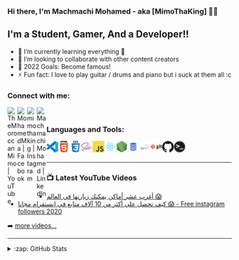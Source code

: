 ### Hi there, I'm Machmachi Mohamed - aka [MimoThaKing] 👋👋 


## I'm a Student, Gamer, And a Developer!!

- 🌱 I’m currently learning everything 🤣
- 👯 I’m looking to collaborate with other content creators
- 🥅 2022 Goals: Become famous!
- ⚡ Fun fact: I love to play guitar / drums and piano but i suck at them all :c

### Connect with me:


[<img align="left" alt="TheMoroccanMimo | YouTube" width="22px" src="https://cdn.jsdelivr.net/npm/simple-icons@v3/icons/youtube.svg" color="white" />][youtube]
[<img align="left" alt="MohamedMa | Facebook" width="22px" src="https://cdn.jsdelivr.net/npm/simple-icons@v3/icons/facebook.svg" color="white" />][facebook]
[<img align="left" alt="mimothaking | Instagram" width="22px" src="https://cdn.jsdelivr.net/npm/simple-icons@v3/icons/instagram.svg" color="white" />][instagram]
[<img align="left" alt="MachmachiMohamed | LinkedIn" width="22px" src="https://cdn.jsdelivr.net/npm/simple-icons@v3/icons/linkedin.svg" color="white" />][linkedin]


<br />

### Languages and Tools:

[<img align="left" alt="Visual Studio Code" width="26px" src="https://raw.githubusercontent.com/github/explore/80688e429a7d4ef2fca1e82350fe8e3517d3494d/topics/visual-studio-code/visual-studio-code.png" />][webdevplaylist]
[<img align="left" alt="HTML5" width="26px" src="https://raw.githubusercontent.com/github/explore/80688e429a7d4ef2fca1e82350fe8e3517d3494d/topics/html/html.png" />][webdevplaylist]
[<img align="left" alt="CSS3" width="26px" src="https://raw.githubusercontent.com/github/explore/80688e429a7d4ef2fca1e82350fe8e3517d3494d/topics/css/css.png" />][cssplaylist]
[<img align="left" alt="Sass" width="26px" src="https://raw.githubusercontent.com/github/explore/80688e429a7d4ef2fca1e82350fe8e3517d3494d/topics/sass/sass.png" />][cssplaylist]
[<img align="left" alt="JavaScript" width="26px" src="https://raw.githubusercontent.com/github/explore/80688e429a7d4ef2fca1e82350fe8e3517d3494d/topics/javascript/javascript.png" />][jsplaylist]
[<img align="left" alt="React" width="26px" src="https://raw.githubusercontent.com/github/explore/80688e429a7d4ef2fca1e82350fe8e3517d3494d/topics/react/react.png" />][reactplaylist]
[<img align="left" alt="Node.js" width="26px" src="https://raw.githubusercontent.com/github/explore/80688e429a7d4ef2fca1e82350fe8e3517d3494d/topics/nodejs/nodejs.png" />][webdevplaylist]
[<img align="left" alt="SQL" width="26px" src="https://raw.githubusercontent.com/github/explore/80688e429a7d4ef2fca1e82350fe8e3517d3494d/topics/sql/sql.png" />][webdevplaylist]
[<img align="left" alt="MySQL" width="26px" src="https://raw.githubusercontent.com/github/explore/80688e429a7d4ef2fca1e82350fe8e3517d3494d/topics/mysql/mysql.png" />][webdevplaylist]
[<img align="left" alt="Git" width="26px" src="https://raw.githubusercontent.com/github/explore/80688e429a7d4ef2fca1e82350fe8e3517d3494d/topics/git/git.png" />][webdevplaylist]
[<img align="left" alt="GitHub" width="26px" src="https://raw.githubusercontent.com/github/explore/78df643247d429f6cc873026c0622819ad797942/topics/github/github.png" />][webdevplaylist]
[<img align="left" alt="Terminal" width="26px" src="https://raw.githubusercontent.com/github/explore/80688e429a7d4ef2fca1e82350fe8e3517d3494d/topics/terminal/terminal.png" />][webdevplaylist]

<br />
<br />

---

### 📺 Latest YouTube Videos

<!-- YOUTUBE:START -->
- [أغرب عشر أماكن يمكنك زيارتها في العالم 😱](https://www.youtube.com/watch?v=YmsKaVAFWQ0&t=8s)
- [كيف تحصل على أكثر من 10 آلاف متابع في إنستقرام مجانا 😱 - Free instagram followers 2020](https://www.youtube.com/watch?v=2uC2RFEnPQM&t=2s)
<!-- YOUTUBE:END -->

➡️ [more videos...](https://www.youtube.com/channel/UCUSeW4OuKckr-SzZZj9KW3A/videos)

---


<details>
  <summary>:zap: GitHub Stats</summary>

  <img align="left" alt="codeSTACKr's GitHub Stats" src="https://github-readme-stats.codestackr.vercel.app/api?username=codeSTACKr&show_icons=true&hide_border=true" />

</details>

[youtube]: https://www.youtube.com/channel/UCUSeW4OuKckr-SzZZj9KW3A/videos
[instagram]: https://instagram.com/mimothaking
[linkedin]: https://www.linkedin.com/in/mohamed-machmachi-64a1a8189/
[webdevplaylist]: https://www.youtube.com/playlist?list=PLkwxH9e_vrAJ0WbEsFA9W3I1W-g_BTsbt
[jsplaylist]: https://www.youtube.com/playlist?list=PLkwxH9e_vrALRJKu7wfXby3MKeflhTu6B
[cssplaylist]: https://www.youtube.com/playlist?list=PLkwxH9e_vrALSdvZuEh6gqQdmDoDIoqz4
[reactplaylist]: https://www.youtube.com/playlist?list=PLkwxH9e_vrAK4TdffpxKY3QGyHCpxFcQ0
[facebook]: https://www.facebook.com/mohamed.machmachi/


